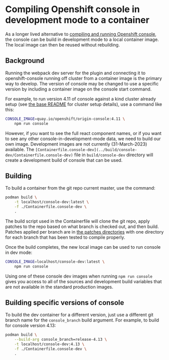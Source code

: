 # Compiling Openshift console in development mode to a container

As a longer lived alternative to [compiling and running Openshift console](./building-openshift-console.md),
the console can be build in development mode to a local container image.  The local
image can then be reused without rebuilding.

## Background

Running the webpack dev server for the plugin and connecting it to openshift-console
running off cluster from a container image is the primary way to develop.  The version
of console may be changed to use a specific version by including a container image on
the console start command.

For example, to run version 4.11 of console against a kind cluster already setup (see
[the base README](../README.md) for cluster setup details), use a command like this:

```bash
CONSOLE_IMAGE=quay.io/openshift/origin-console:4.11 \
    npm run console
```

However, if you want to see the full react component names, or if you want to see
any other console-in-development-mode data, we need to build our own image.  Development
images are not currently (31-March-2023) available.  The
`[Containerfile.console-dev](../build/console-dev/Containerfile.console-dev)` file
in `build/console-dev` directory will create a development build of console that can be used.


## Building

To build a container from the git repo current master, use the command:
```bash
podman build \
    -t localhost/console-dev:latest \
    -f ./Containerfile.console-dev \
    .
```

The build script used in the Containerfile will clone the git repo, apply patches to the
repo based on what branch is checked out, and then build.  Patches applied per branch
are in [the patches directories](../build/console-dev/patches) with one directory for
each branch that has been tested to compile properly.

Once the build completes, the new local image can be used to run console in dev mode:
```bash
CONSOLE_IMAGE=localhost/console-dev:latest \
    npm run console
```

Using one of these console dev images when running `npm run console` gives you access
to all of the sources and development build variables that are not available in the
standard production images.


## Building specific versions of console

To build the dev container for a different version, just use a different git branch name
for the `console_branch` build argument.  For example, to build for console version
4.13:
```bash
podman build \
    --build-arg console_branch=release-4.13 \
    -t localhost/console-dev:4.13 \
    -f ./Containerfile.console-dev \
    .
```

